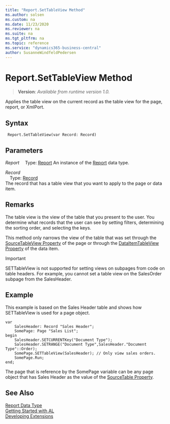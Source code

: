 ```yaml
---
title: "Report.SetTableView Method"
ms.author: solsen
ms.custom: na
ms.date: 11/23/2020
ms.reviewer: na
ms.suite: na
ms.tgt_pltfrm: na
ms.topic: reference
ms.service: "dynamics365-business-central"
author: SusanneWindfeldPedersen
---
```

[//]: # (START>DO_NOT_EDIT)
[//]: # (IMPORTANT:Do not edit any of the content between here and the END>DO_NOT_EDIT.)
[//]: # (Any modifications should be made in the .xml files in the ModernDev repo.)
# Report.SetTableView Method
> **Version**: _Available from runtime version 1.0._

Applies the table view on the current record as the table view for the page, report, or XmlPort.


## Syntax
```
 Report.SetTableView(var Record: Record)
```
## Parameters
*Report*
&emsp;Type: [Report](report-data-type.md)
An instance of the [Report](report-data-type.md) data type.

*Record*  
&emsp;Type: [Record](../record/record-data-type.md)  
The record that has a table view that you want to apply to the page or data item.  



[//]: # (IMPORTANT: END>DO_NOT_EDIT)

## Remarks  
 The table view is the view of the table that you present to the user. You determine what records that the user can see by setting filters, determining the sorting order, and selecting the keys.  
  
 This method only narrows the view of the table that was set through the [SourceTableView Property](../../properties/devenv-sourcetableview-property.md) of the page or through the [DataItemTableView Property](../../properties/devenv-dataitemtableview-property.md) of the data item.  
  
> [!IMPORTANT]  
>  SETTableView is not supported for setting views on subpages from code on table headers. For example, you cannot set a table view on the SalesOrder subpage from the SalesHeader.  
  
## Example  
 This example is based on the Sales Header table and shows how SETTableView is used for a page object. 
 
```  
var
    SalesHeader: Record "Sales Header";
    SomePage: Page "Sales List";
begin
    SalesHeader.SETCURRENTKey("Document Type");  
    SalesHeader.SETRANGE("Document Type",SalesHeader."Document Type"::Order);  
    SomePage.SETTableView(SalesHeader); // Only view sales orders.  
    SomePage.Run; 
end; 
```  
  
 The page that is reference by the SomePage variable can be any page object that has Sales Header as the value of the [SourceTable Property](../../properties/devenv-sourcetable-property.md).  
  

## See Also
[Report Data Type](report-data-type.md)  
[Getting Started with AL](../../devenv-get-started.md)  
[Developing Extensions](../../devenv-dev-overview.md)